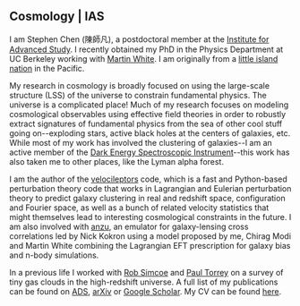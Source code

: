 ## Cosmology | IAS

I am Stephen Chen (陳師凡), a postdoctoral member at the [Institute for Advanced Study](https://www.ias.edu/scholars/shi-fan-chen). I recently obtained my PhD in the Physics Department at UC Berkeley working with [Martin White](https://physics.berkeley.edu/people/faculty/martin-white). I am originally from a [little island nation](https://www.taiwan.gov.tw/) in the Pacific.

My research in cosmology is broadly focused on using the large-scale structure (LSS) of the universe to constrain fundamental physics. The universe is a complicated place! Much of my research focuses on modeling cosmological observables using effective field theories in order to robustly extract signatures of fundamental physics from the sea of other cool stuff going on--exploding stars, active black holes at the centers of galaxies, etc. While most of my work has involved the clustering of galaxies--I am an active member of the [Dark Energy Spectroscopic Instrument](https://www.desi.lbl.gov/)--this work has also taken me to other places, like the Lyman alpha forest.

I am the author of the [velocileptors](https://github.com/sfschen/velocileptors) code, which is a fast and Python-based perturbation theory code that works in Lagrangian and Eulerian perturbation theory to predict galaxy clustering in real and redshift space, configuration and Fourier space, as well as a bunch of related velocity statistics that might themselves lead to interesting cosmological constraints in the future. I am also involved with [anzu](https://github.com/kokron/anzu), an emulator for galaxy-lensing cross correlations led by Nick Kokron using a model proposed by me, Chirag Modi and Martin White combining the Lagrangian EFT prescription for galaxy bias and n-body simulations.

In a previous life I worked with [Rob Simcoe](http://simcoe.mit.edu/) and [Paul Torrey](https://as.virginia.edu/faculty-profile/paul-torrey) on a survey of tiny gas clouds in the high-redshift universe. A full list of my publications can be found on [ADS](https://ui.adsabs.harvard.edu/public-libraries/N1pJwPGrRESHudfVXQrRPA), [arXiv](https://arxiv.org/a/chen_s_7.html) or [Google Scholar](https://scholar.google.com/citations?user=fNlLwkkAAAAJ&hl=en). My CV can be found [here](https://docs.google.com/document/d/1CJi_CUQvZfdEQzIunx-uMr8E0dZTPquGTMt0shaAPTY/edit?usp=sharing).
